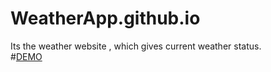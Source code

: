 # WeatherApp.github.io
Its the weather website , which gives current weather status.</br>
#[DEMO](https://ameygodse007.github.io/WeatherApp.github.io/)
